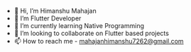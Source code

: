 - 👋 Hi, I’m Himanshu Mahajan
- 👀 I’m Flutter Developer 
- 🌱 I’m currently learning Native Programming
- 💞️ I’m looking to collaborate on Flutter based projects
- 📫 How to reach me - mahajanhimanshu7262@gmail.com 

<!---
Himanshu2190/Himanshu2190 is a ✨ special ✨ repository because its `README.md` (this file) appears on your GitHub profile.
You can click the Preview link to take a look at your changes.
--->

